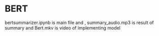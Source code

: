 # BERT

bertsummarizer.ipynb is main file and , summary_audio.mp3 is result of summary and Bert.mkv is video of implementing model
